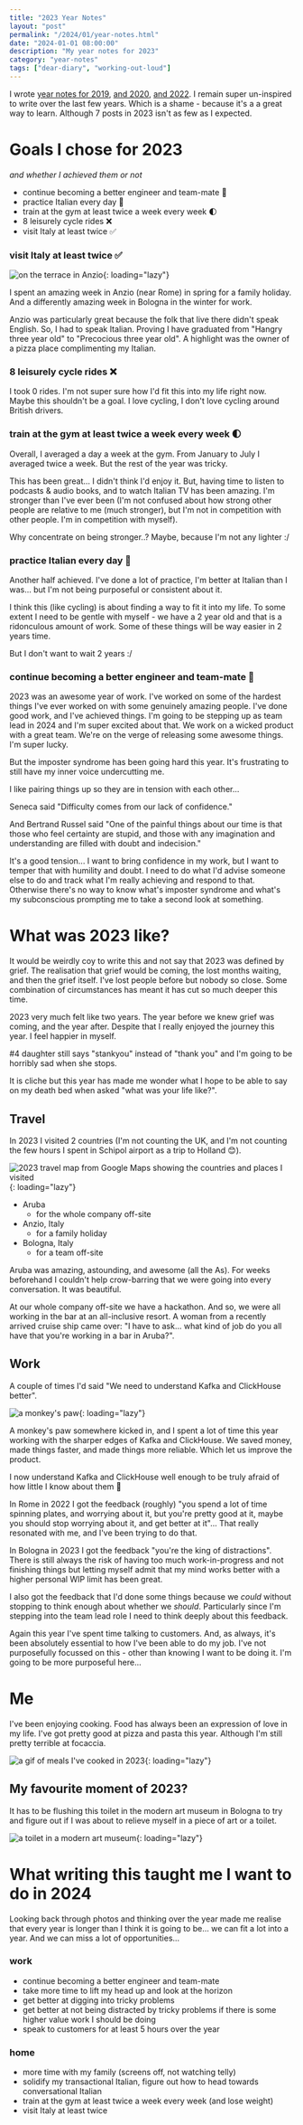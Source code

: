 ```yaml
---
title: "2023 Year Notes"
layout: "post"
permalink: "/2024/01/year-notes.html"
date: "2024-01-01 08:00:00"
description: "My year notes for 2023"
category: "year-notes"
tags: ["dear-diary", "working-out-loud"]
---
```


I wrote [year notes for 2019](/2020/01/year-notes.html), [and 2020](/2021/01/year-notes.html), [and 2022](/2023/01/year-notes.html). I remain super un-inspired to write over the last few years. Which is a shame - because it's a a great way to learn. Although 7 posts in 2023 isn't as few as I expected.

<!--more-->

# Goals I chose for 2023

_and whether I achieved them or not_

- continue becoming a better engineer and team-mate 🧐
- practice Italian every day 🥑
- train at the gym at least twice a week every week 🌓
- 8 leisurely cycle rides ❌
- visit Italy at least twice ✅

### visit Italy at least twice ✅

![on the terrace in Anzio](/images/2024/01/anzio-terrace.jpg){: loading="lazy"}

I spent an amazing week in Anzio (near Rome) in spring for a family holiday. And a differently amazing week in Bologna in the winter for work.

Anzio was particularly great because the folk that live there didn't speak English. So, I had to speak Italian. Proving I have graduated from "Hangry three year old" to "Precocious three year old". A highlight was the owner of a pizza place complimenting my Italian.

### 8 leisurely cycle rides ❌

I took 0 rides. I'm not super sure how I'd fit this into my life right now. Maybe this shouldn't be a goal. I love cycling, I don't love cycling around British drivers.

### train at the gym at least twice a week every week 🌓

Overall, I averaged a day a week at the gym. From January to July I averaged twice a week. But the rest of the year was tricky.

This has been great... I didn't think I'd enjoy it. But, having time to listen to podcasts & audio books, and to watch Italian TV has been amazing. I'm stronger than I've ever been (I'm not confused about how strong other people are relative to me (much stronger), but I'm not in competition with other people. I'm in competition with myself).

Why concentrate on being stronger..? Maybe, because I'm not any lighter :/

### practice Italian every day 🥑

Another half achieved. I've done a lot of practice, I'm better at Italian than I was... but I'm not being purposeful or consistent about it.

I think this (like cycling) is about finding a way to fit it into my life. To some extent I need to be gentle with myself - we have a 2 year old and that is a ridonculous amount of work. Some of these things will be way easier in 2 years time.

But I don't want to wait 2 years :/

### continue becoming a better engineer and team-mate 🧐

2023 was an awesome year of work. I've worked on some of the hardest things I've ever worked on with some genuinely amazing people. I've done good work, and I've achieved things. I'm going to be stepping up as team lead in 2024 and I'm super excited about that. We work on a wicked product with a great team. We're on the verge of releasing some awesome things. I'm super lucky.

But the imposter syndrome has been going hard this year. It's frustrating to still have my inner voice undercutting me.

I like pairing things up so they are in tension with each other...

Seneca said "Difficulty comes from our lack of confidence."

And Bertrand Russel said "One of the painful things about our time is that those who feel certainty are stupid, and those with any imagination and understanding are filled with doubt and indecision."

It's a good tension... I want to bring confidence in my work, but I want to temper that with humility and doubt. I need to do what I'd advise someone else to do and track what I'm really achieving and respond to that. Otherwise there's no way to know what's imposter syndrome and what's my subconscious prompting me to take a second look at something.

# What was 2023 like?

It would be weirdly coy to write this and not say that 2023 was defined by grief. The realisation that grief would be coming, the lost months waiting, and then the grief itself. I've lost people before but nobody so close. Some combination of circumstances has meant it has cut so much deeper this time.

2023 very much felt like two years. The year before we knew grief was coming, and the year after. Despite that I really enjoyed the journey this year. I feel happier in myself.

#4 daughter still says "stankyou" instead of "thank you" and I'm going to be horribly sad when she stops.

It is cliche but this year has made me wonder what I hope to be able to say on my death bed when asked "what was your life like?".

## Travel

In 2023 I visited 2 countries (I'm not counting the UK, and I'm not counting the few hours I spent in Schipol airport as a trip to Holland 😊).

![2023 travel map from Google Maps showing the countries and places I visited](/images/2024/01/travel.png){: loading="lazy"}

- Aruba
  - for the whole company off-site
- Anzio, Italy
  - for a family holiday
- Bologna, Italy
  - for a team off-site

Aruba was amazing, astounding, and awesome (all the As). For weeks beforehand I couldn't help crow-barring that we were going into every conversation. It was beautiful.

At our whole company off-site we have a hackathon. And so, we were all working in the bar at an all-inclusive resort. A woman from a recently arrived cruise ship came over: "I have to ask... what kind of job do you all have that you're working in a bar in Aruba?".

## Work

A couple of times I'd said "We need to understand Kafka and ClickHouse better".

![a monkey's paw](/images/2024/01/monkeys-paw.jpg){: loading="lazy"}

A monkey's paw somewhere kicked in, and I spent a lot of time this year working with the sharper edges of Kafka and ClickHouse. We saved money, made things faster, and made things more reliable. Which let us improve the product.

I now understand Kafka and ClickHouse well enough to be truly afraid of how little I know about them 🤣

In Rome in 2022 I got the feedback (roughly) "you spend a lot of time spinning plates, and worrying about it, but you're pretty good at it, maybe you should stop worrying about it, and get better at it"... That really resonated with me, and I've been trying to do that.

In Bologna in 2023 I got the feedback "you're the king of distractions". There is still always the risk of having too much work-in-progress and not finishing things but letting myself admit that my mind works better with a higher personal WIP limit has been great.

I also got the feedback that I'd done some things because we _could_ without stopping to think enough about whether we _should_. Particularly since I'm stepping into the team lead role I need to think deeply about this feedback.

Again this year I've spent time talking to customers. And, as always, it's been absolutely essential to how I've been able to do my job. I've not purposefully focussed on this - other than knowing I want to be doing it. I'm going to be more purposeful here...

# Me

I've been enjoying cooking. Food has always been an expression of love in my life. I've got pretty good at pizza and pasta this year. Although I'm still pretty terrible at focaccia.

![a gif of meals I've cooked in 2023](/images/2024/01/cooking.gif){: loading="lazy"}

## My favourite moment of 2023?

It has to be flushing this toilet in the modern art museum in Bologna to try and figure out if I was about to relieve myself in a piece of art or a toilet.

![a toilet in a modern art museum](/images/2024/01/toilet.jpg){: loading="lazy"}

# What writing this taught me I want to do in 2024

Looking back through photos and thinking over the year made me realise that every year is longer than I think it is going to be... we can fit a lot into a year. And we can miss a lot of opportunities...

### work

- continue becoming a better engineer and team-mate
- take more time to lift my head up and look at the horizon
- get better at digging into tricky problems
- get better at not being distracted by tricky problems if there is some higher value work I should be doing
- speak to customers for at least 5 hours over the year

### home

- more time with my family (screens off, not watching telly)
- solidify my transactional Italian, figure out how to head towards conversational Italian
- train at the gym at least twice a week every week (and lose weight)
- visit Italy at least twice
